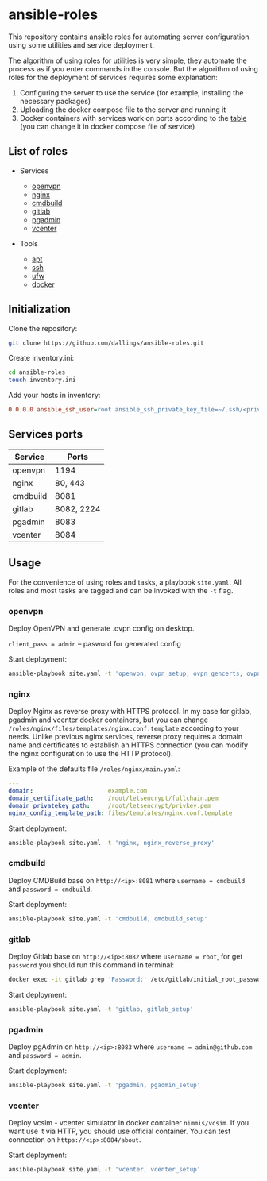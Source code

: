 # ansible-roles

This repository contains ansible roles for automating server configuration using some utilities and service deployment.

The algorithm of using roles for utilities is very simple, they automate the process as if you enter commands in the console.  But the algorithm of using roles for the deployment of services requires some explanation:

1. Configuring the server to use the service (for example, installing the necessary packages)
2. Uploading the docker compose file to the server and running it
3. Docker containers with services work on ports according to the [table](#services-ports) (you can change it in docker compose file of service)


## List of roles

- Services
    - [openvpn](#openvpn)
    - [nginx](#nginx)
    - [cmdbuild](#cmdbuild)
    - [gitlab](#gitlab)
    - [pgadmin](#pgadmin)
    - [vcenter](#vcenter)

- Tools
    - [apt](#apt)
    - [ssh](#ssh)
    - [ufw](#ufw)
    - [docker](#docker)

## Initialization

Clone the repository:

```bash
git clone https://github.com/dallings/ansible-roles.git
```

Create inventory.ini:

```bash
cd ansible-roles
touch inventory.ini
```

Add your hosts in inventory:

```ini
0.0.0.0 ansible_ssh_user=root ansible_ssh_private_key_file=~/.ssh/<private key>
```

## Services ports

| Service   | Ports      |
| --------- | ---------- |
| openvpn   | 1194       |
| nginx     | 80, 443    |
| cmdbuild  | 8081       |
| gitlab    | 8082, 2224 |
| pgadmin   | 8083       |
| vcenter   | 8084       |

## Usage

For the convenience of using roles and tasks, a playbook ```site.yaml```. All roles and most tasks are tagged and can be invoked with the ```-t``` flag.

### openvpn

Deploy OpenVPN and generate .ovpn config on desktop.

```client_pass = admin``` – pasword for generated config

Start deployment:

```bash
ansible-playbook site.yaml -t 'openvpn, ovpn_setup, ovpn_gencerts, ovpn_genprofile'
```

### nginx

Deploy Nginx as reverse proxy with HTTPS protocol. In my case for gitlab, pgadmin and vcenter docker containers, but you can change ```/roles/nginx/files/templates/nginx.conf.template``` according to your needs. Unlike previous nginx services, reverse proxy requires a domain name and certificates to establish an HTTPS connection (you can modify the nginx configuration to use the HTTP protocol).

Example of the defaults file ```/roles/nginx/main.yaml```:

```yaml
---
domain:                     example.com
domain_certificate_path:    /root/letsencrypt/fullchain.pem
domain_privatekey_path:     /root/letsencrypt/privkey.pem
nginx_config_template_path: files/templates/nginx.conf.template
```

Start deployment:

```bash
ansible-playbook site.yaml -t 'nginx, nginx_reverse_proxy'
```

### cmdbuild

Deploy CMDBuild base on ```http://<ip>:8081``` where ```username = cmdbuild``` and ```password = cmdbuild```.

Start deployment:

```bash
ansible-playbook site.yaml -t 'cmdbuild, cmdbuild_setup'
```

### gitlab

Deploy Gitlab base on ```http://<ip>:8082``` where ```username = root```, for get ```password``` you should run this command in terminal:

```bash
docker exec -it gitlab grep 'Password:' /etc/gitlab/initial_root_password
```

Start deployment:

```bash
ansible-playbook site.yaml -t 'gitlab, gitlab_setup'
```

### pgadmin

Deploy pgAdmin on ```http://<ip>:8083``` where ```username = admin@github.com``` and ```password = admin```.

Start deployment:

```bash
ansible-playbook site.yaml -t 'pgadmin, pgadmin_setup'
```

### vcenter

Deploy vcsim - vcenter simulator in docker container ```nimmis/vcsim```. If you want use it via HTTP, you should use official container. You can test connection on ```https://<ip>:8084/about```. 

Start deployment:

```bash
ansible-playbook site.yaml -t 'vcenter, vcenter_setup'
```